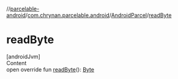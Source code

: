 //[parcelable-android](../../index.md)/[com.chrynan.parcelable.android](../index.md)/[AndroidParcel](index.md)/[readByte](read-byte.md)



# readByte  
[androidJvm]  
Content  
open override fun [readByte](read-byte.md)(): [Byte](https://kotlinlang.org/api/latest/jvm/stdlib/kotlin/-byte/index.html)  



